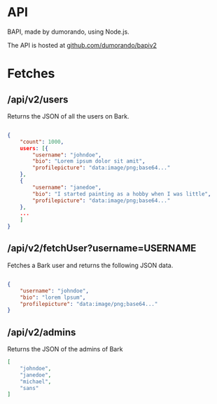 # API
BAPI, made by dumorando, using Node.js.

The API is hosted at [github.com/dumorando/bapiv2](https://github.com/dumorando/bapiv2)

# Fetches

## /api/v2/users

Returns the JSON of all the users on Bark.

```json

{
    "count": 1000,
    users: [{
        "username": "johndoe",
        "bio": "Lorem ipsum dolor sit amit",
        "profilepicture": "data:image/png;base64..."
    },
    {
        "username": "janedoe",
        "bio": "I started painting as a hobby when I was little",
        "profilepicture": "data:image/png;base64..."
    },
    ...
    ]
}
```

## /api/v2/fetchUser?username=USERNAME

Fetches a Bark user and returns the following JSON data.

```json

{
    "username": "johndoe",
    "bio": "lorem lpsum",
    "profilepicture": "data:image/png;base64..."
}
```
## /api/v2/admins

Returns the JSON of the admins of Bark

```json
[
    "johndoe",
    "janedoe",
    "michael",
    "sans"
]
```
